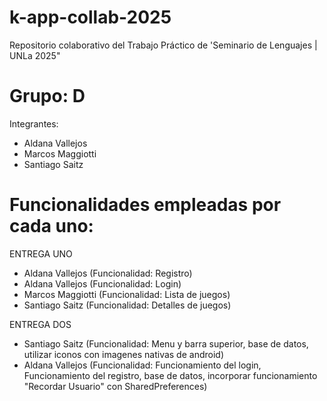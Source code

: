 # k-app-collab-2025
Repositorio colaborativo del Trabajo Práctico de 'Seminario de Lenguajes | UNLa 2025"

# Grupo: D

Integrantes:
 
- Aldana Vallejos
- Marcos Maggiotti
- Santiago Saitz

# Funcionalidades empleadas por cada uno:
ENTREGA UNO
- Aldana Vallejos (Funcionalidad: Registro)
- Aldana Vallejos (Funcionalidad: Login)
- Marcos Maggiotti (Funcionalidad: Lista de juegos)
- Santiago Saitz (Funcionalidad: Detalles de juegos)

ENTREGA DOS
- Santiago Saitz (Funcionalidad: Menu y barra superior, base de datos, utilizar iconos con imagenes nativas de android)
- Aldana Vallejos (Funcionalidad: Funcionamiento del login, Funcionamiento del registro, base de datos, incorporar funcionamiento "Recordar Usuario" con SharedPreferences)
